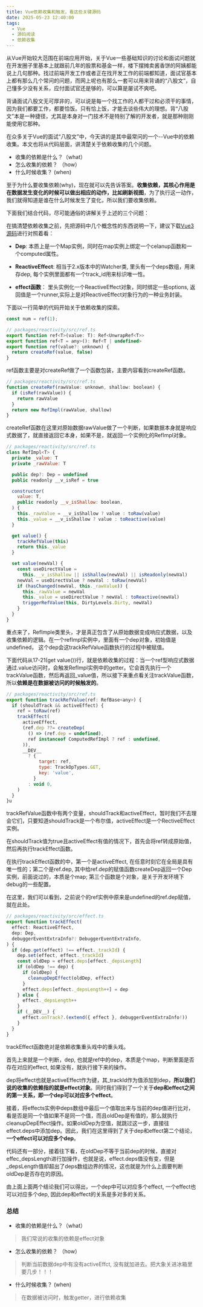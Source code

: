 ```yaml
---
title: Vue依赖收集和触发，看这些关键源码
date: 2025-05-23 12:40:00
tags:
  - Vue
  - 源码阅读
  - 依赖收集
---
```


从Vue开始较大范围在前端应用开始，关于Vue一些基础知识的讨论和面试问题就在开发圈子里基本上就跟前几年的股票和基金一样，楼下摆摊卖酱香饼的阿姨都能说上几句那种。找过前端开发工作或者正在找开发工作的前端都知道，面试官基本上都有那么几个常问的问题，而网上呢也有那么一套可以用来背诵的“八股文”，自己懂多少没有关系，应付面试官还是够的，可以算是屡试不爽吧。

背诵面试八股文无可厚非的，可以说是每一个找工作的人都干过和必须干的事情，因为我们都要工作，都要恰饭。只有恰上饭，才能去谈些伟大的理想。背“八股文”本是一种捷径，尤其是本身对一门技术不是特别了解的开发者，就是那种刚刚能使用它那种。

在众多关于Vue的面试“八股文”中，今天讲的是其中最常问的一个--Vue中的依赖收集。本文也将从代码层面，讲清楚关于依赖收集的几个问题。
-  收集的依赖是什么？（what）
-  怎么收集的依赖？  （how）
-  什么时候收集？     (when)

至于为什么要收集依赖(why)，现在就可以先告诉答案。**收集依赖，其核心作用是在数据发生变化的时候可以做出相应的动作，比如刷新视图**，为了执行这一动作，我们就得知道是谁在什么时候发生了变化，所以我们要收集依赖。


下面我们结合代码，尽可能通俗的讲解关于上述的三个问题：



在搞清楚依赖收集之前，先把源码中几个概念性的东西说明一下，建议下载[Vue3源码](https://github.com/vuejs/core)进行对照着看：
-  **Dep**: 本质上是一个Map实例，同时在map实例上绑定一个celanup函数和一个computed属性。
- **ReactiveEffect**: 相当于2.x版本中的Watcher类, 里头有一个deps数组，用来存dep, 每个实例里面都有一个track_id用来标识唯一性。

- **effect函数**： 里头实例化一个ReactiveEffect对象，同时绑定一些options, 返回值是一个runner,实际上是对ReactiveEffect对象行为的一种业务封装。

下面以一行简单的代码开始关于依赖收集的探索。
```Javascript
const num = ref(1);
```
```Javascript
// packages/reactivity/src/ref.ts
export function ref<T>(value: T): Ref<UnwrapRef<T>>
export function ref<T = any>(): Ref<T | undefined>
export function ref(value?: unknown) {
  return createRef(value, false)
}
```
ref函数主要是对createRef做了一个函数包装，主要内容看到createRef函数。

```Javascript
// packages/reactivity/src/ref.ts
function createRef(rawValue: unknown, shallow: boolean) {
  if (isRef(rawValue)) {
    return rawValue
  }
  return new RefImpl(rawValue, shallow)
}
```
createRef函数在这里对原始数据rawValue做了一个判断，如果数据本身就是响应式数据了，就直接返回它本身，如果不是，就返回一个实例化的RefImpl对象。


```Javascript
// packages/reactivity/src/ref.ts
class RefImpl<T> {
  private _value: T
  private _rawValue: T

  public dep?: Dep = undefined
  public readonly __v_isRef = true

  constructor(
    value: T,
    public readonly __v_isShallow: boolean,
  ) {
    this._rawValue = __v_isShallow ? value : toRaw(value)
    this._value = __v_isShallow ? value : toReactive(value)
  }

  get value() {
    trackRefValue(this)
    return this._value
  }

  set value(newVal) {
    const useDirectValue =
      this.__v_isShallow || isShallow(newVal) || isReadonly(newVal)
    newVal = useDirectValue ? newVal : toRaw(newVal)
    if (hasChanged(newVal, this._rawValue)) {
      this._rawValue = newVal
      this._value = useDirectValue ? newVal : toReactive(newVal)
      triggerRefValue(this, DirtyLevels.Dirty, newVal)
    }
  }
}
```
重点来了，RefImple类里头，才是真正包含了从原始数据变成响应式数据，以及收集依赖的逻辑。在一个refImpl实例中，里面有一个dep对象，初始值是undefined， 这个dep会这trackRefValue函数执行的过程中被赋值。

下面代码从17-21(get value())行，就是依赖收集的过程：当一个ref型响应式数据通过.value访问时，会触发RefImpl实例中的getter。它会首先执行一个trackValue函数，然后再返回_value值，所以接下来重点看关注trackValue函数，所以**依赖是在数据被访问的时候触发的**。

```Javascript
// packages/reactivity/src/ref.ts
export function trackRefValue(ref: RefBase<any>) {
  if (shouldTrack && activeEffect) {
    ref = toRaw(ref)
    trackEffect(
      activeEffect,
      (ref.dep ??= createDep(
        () => (ref.dep = undefined),
        ref instanceof ComputedRefImpl ? ref : undefined,
      )),
      __DEV__
        ? {
            target: ref,
            type: TrackOpTypes.GET,
            key: 'value',
          }
        : void 0,
    )
  }
}u
```

trackRefValue函数中有两个变量，shouldTrack和activeEffect，暂时我们不去理会它们，只要知道shouldTrack是一个布尔值，activeEffect是一个RectiveEffect实例。

在shouldTrack值为true且activeEffect有值的情况下，首先会将ref转成原始值，然后再执行trackEffect函数。

在执行trackEffect函数的中，第一个是activeEffect, 在任意时刻它在全局是具有唯一性的；第二个是ref.dep, 其中给ref.dep的赋值函数createDep返回一个Dep实例，前面说过的，本质是个map; 第三个函数是个对象，是关于开发环境下debug的一些配置。

在这里，我们可以看到，之前说个的ref实例中原来是undefined的ref.dep赋值，就在此处。

```Javascript
// packages/reactivity/src/effect.ts
export function trackEffect(
  effect: ReactiveEffect,
  dep: Dep,
  debuggerEventExtraInfo?: DebuggerEventExtraInfo,
) {
  if (dep.get(effect) !== effect._trackId) {
    dep.set(effect, effect._trackId)
    const oldDep = effect.deps[effect._depsLength]
    if (oldDep !== dep) {
      if (oldDep) {
        cleanupDepEffect(oldDep, effect)
      }
      effect.deps[effect._depsLength++] = dep
    } else {
      effect._depsLength++
    }
    if (__DEV__) {
      effect.onTrack?.(extend({ effect }, debuggerEventExtraInfo!))
    }
  }
}
```
trackEffect函数绝对是依赖收集重头戏中的重头戏。

首先上来就是一个判断，dep, 也就是ref中的dep，本质是个map，判断里面是否存在对应的effect, 如果没有，就执行接下来的操作。

dep将effect也就是activeEffect作为键，其_trackId作为值添加到dep，**所以我们说的收集的依赖指的就是effect对象**。同时我们得到了一个关于**dep和effect之间的第一关系，即一个dep可以对应多个effect**。

接着，将effects实例中deps数组中最后一个值取出来与当前的dep值进行比对，看是否是同一个值如果不是同一个值，而且oldDep是有值的，那么就执行cleanupDepEffect操作。如果oldDep为空值，就跳过这一步，直接往effect.deps中添加dep。因此，我们在这里得到了关于dep和effect第二个结论，**一个effect可以对应多个dep**。

代码还有一部分，接着往下看，在oldDep不等于当前dep的时候，直接对effec_depsLength进行加操作，也就是说，effect.deps值没有变，但是_depsLength值却超出了deps数组边界的情况，这也就是为什么上面要判断oldDep是否存在的原因。


由上面上面两个结论我们可以得出，一个dep中可以对应多个effect, 一个effect也可以对应多个dep, 因此dep和effect的关系是多对多的关系。

### 总结

-  收集的依赖是什么？（what）
  > 我们常说的收集的依赖是effect对象

-  怎么收集的依赖？  （how）
 > 判断当前数据dep中有没有activeEffct, 没有就加进去。把大象关进冰箱里要几步！！！
-  什么时候收集？     (when)
> 在数据被访问时，触发getter，进行依赖收集
